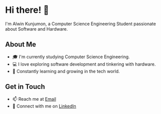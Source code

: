 # Hi there! 👋

I'm Alwin Kunjumon, a Computer Science Engineering Student passionate about Software and Hardware.

## About Me

- 🎓 I'm currently studying Computer Science Engineering.
- 💻 I love exploring software development and tinkering with hardware.
- 🌱 Constantly learning and growing in the tech world.

## Get in Touch

- 📫 Reach me at [Email](mailTo:alwkunju@gmail.com)
- 💼 Connect with me on [LinkedIn](https://www.linkedin.com/in//)
